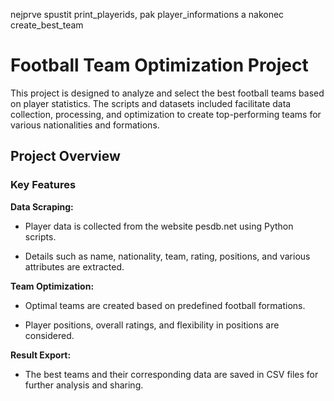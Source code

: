 nejprve spustit print_playerids, pak player_informations a nakonec create_best_team

# Football Team Optimization Project

This project is designed to analyze and select the best football teams based on player statistics. The scripts and datasets included facilitate data collection, processing, and optimization to create top-performing teams for various nationalities and formations.

## Project Overview

### Key Features

**Data Scraping:**

- Player data is collected from the website pesdb.net using Python scripts.

- Details such as name, nationality, team, rating, positions, and various attributes are extracted.

**Team Optimization:**

- Optimal teams are created based on predefined football formations.

- Player positions, overall ratings, and flexibility in positions are considered.

**Result Export:**

- The best teams and their corresponding data are saved in CSV files for further analysis and sharing.

